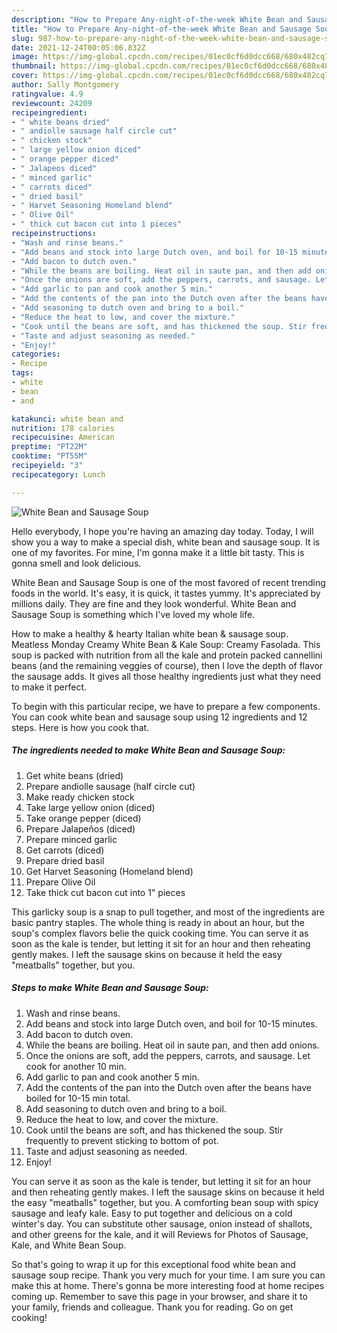 ```yaml
---
description: "How to Prepare Any-night-of-the-week White Bean and Sausage Soup"
title: "How to Prepare Any-night-of-the-week White Bean and Sausage Soup"
slug: 987-how-to-prepare-any-night-of-the-week-white-bean-and-sausage-soup
date: 2021-12-24T00:05:06.832Z
image: https://img-global.cpcdn.com/recipes/01ec0cf6d0dcc668/680x482cq70/white-bean-and-sausage-soup-recipe-main-photo.jpg
thumbnail: https://img-global.cpcdn.com/recipes/01ec0cf6d0dcc668/680x482cq70/white-bean-and-sausage-soup-recipe-main-photo.jpg
cover: https://img-global.cpcdn.com/recipes/01ec0cf6d0dcc668/680x482cq70/white-bean-and-sausage-soup-recipe-main-photo.jpg
author: Sally Montgomery
ratingvalue: 4.9
reviewcount: 24209
recipeingredient:
- " white beans dried"
- " andiolle sausage half circle cut"
- " chicken stock"
- " large yellow onion diced"
- " orange pepper diced"
- " Jalapeos diced"
- " minced garlic"
- " carrots diced"
- " dried basil"
- " Harvet Seasoning Homeland blend"
- " Olive Oil"
- " thick cut bacon cut into 1 pieces"
recipeinstructions:
- "Wash and rinse beans."
- "Add beans and stock into large Dutch oven, and boil for 10-15 minutes."
- "Add bacon to dutch oven."
- "While the beans are boiling. Heat oil in saute pan, and then add onions."
- "Once the onions are soft, add the peppers, carrots, and sausage. Let cook for another 10 min."
- "Add garlic to pan and cook another 5 min."
- "Add the contents of the pan into the Dutch oven after the beans have boiled for 10-15 min total."
- "Add seasoning to dutch oven and bring to a boil."
- "Reduce the heat to low, and cover the mixture."
- "Cook until the beans are soft, and has thickened the soup. Stir frequently to prevent sticking to bottom of pot."
- "Taste and adjust seasoning as needed."
- "Enjoy!"
categories:
- Recipe
tags:
- white
- bean
- and

katakunci: white bean and 
nutrition: 178 calories
recipecuisine: American
preptime: "PT22M"
cooktime: "PT55M"
recipeyield: "3"
recipecategory: Lunch

---
```



![White Bean and Sausage Soup](https://img-global.cpcdn.com/recipes/01ec0cf6d0dcc668/680x482cq70/white-bean-and-sausage-soup-recipe-main-photo.jpg)

Hello everybody, I hope you're having an amazing day today. Today, I will show you a way to make a special dish, white bean and sausage soup. It is one of my favorites. For mine, I'm gonna make it a little bit tasty. This is gonna smell and look delicious.

White Bean and Sausage Soup is one of the most favored of recent trending foods in the world. It's easy, it is quick, it tastes yummy. It's appreciated by millions daily. They are fine and they look wonderful. White Bean and Sausage Soup is something which I've loved my whole life.

How to make a healthy &amp; hearty Italian white bean &amp; sausage soup. Meatless Monday Creamy White Bean &amp; Kale Soup: Creamy Fasolada. This soup is packed with nutrition from all the kale and protein packed cannellini beans (and the remaining veggies of course), then I love the depth of flavor the sausage adds. It gives all those healthy ingredients just what they need to make it perfect.


To begin with this particular recipe, we have to prepare a few components. You can cook white bean and sausage soup using 12 ingredients and 12 steps. Here is how you cook that.

<!--inarticleads1-->

##### The ingredients needed to make White Bean and Sausage Soup:

1. Get  white beans (dried)
1. Prepare  andiolle sausage (half circle cut)
1. Make ready  chicken stock
1. Take  large yellow onion (diced)
1. Take  orange pepper (diced)
1. Prepare  Jalapeños (diced)
1. Prepare  minced garlic
1. Get  carrots (diced)
1. Prepare  dried basil
1. Get  Harvet Seasoning (Homeland blend)
1. Prepare  Olive Oil
1. Take  thick cut bacon cut into 1&#34; pieces


This garlicky soup is a snap to pull together, and most of the ingredients are basic pantry staples. The whole thing is ready in about an hour, but the soup&#39;s complex flavors belie the quick cooking time. You can serve it as soon as the kale is tender, but letting it sit for an hour and then reheating gently makes. I left the sausage skins on because it held the easy &#34;meatballs&#34; together, but you. 

<!--inarticleads2-->

##### Steps to make White Bean and Sausage Soup:

1. Wash and rinse beans.
1. Add beans and stock into large Dutch oven, and boil for 10-15 minutes.
1. Add bacon to dutch oven.
1. While the beans are boiling. Heat oil in saute pan, and then add onions.
1. Once the onions are soft, add the peppers, carrots, and sausage. Let cook for another 10 min.
1. Add garlic to pan and cook another 5 min.
1. Add the contents of the pan into the Dutch oven after the beans have boiled for 10-15 min total.
1. Add seasoning to dutch oven and bring to a boil.
1. Reduce the heat to low, and cover the mixture.
1. Cook until the beans are soft, and has thickened the soup. Stir frequently to prevent sticking to bottom of pot.
1. Taste and adjust seasoning as needed.
1. Enjoy!


You can serve it as soon as the kale is tender, but letting it sit for an hour and then reheating gently makes. I left the sausage skins on because it held the easy &#34;meatballs&#34; together, but you. A comforting bean soup with spicy sausage and leafy kale. Easy to put together and delicious on a cold winter&#39;s day. You can substitute other sausage, onion instead of shallots, and other greens for the kale, and it will Reviews for Photos of Sausage, Kale, and White Bean Soup. 

So that's going to wrap it up for this exceptional food white bean and sausage soup recipe. Thank you very much for your time. I am sure you can make this at home. There's gonna be more interesting food at home recipes coming up. Remember to save this page in your browser, and share it to your family, friends and colleague. Thank you for reading. Go on get cooking!
